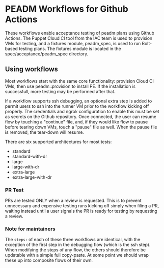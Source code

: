 # PEADM Workflows for Github Actions

These workflows enable acceptance testing of peadm plans using Github Actions. The Puppet Cloud CI tool from the IAC team is used to provision VMs for testing, and a fixtures module, peadm\_spec, is used to run Bolt-based testing plans. The fixtures module is located in the spec/acceptance/peadm\_spec directory.

## Using workflows

Most workflows start with the same core functionality: provision Cloud CI VMs, then use peadm::provision to install PE. If the installation is successfull, more testing may be performed after that.

If a workflow supports ssh debugging, an optional extra step is added to permit users to ssh into the runner VM prior to the workflow kicking off properly. The credentials and ngrok configuration to enable this must be set as secrets on the Github repository. Once connected, the user can resume flow by touching a "continue" file, and, if they would like flow to pause before tearing down VMs, touch a "pause" file as well. When the pause file is removed, the tear-down will resume.

There are six supported architectures for most tests:

* standard
* standard-with-dr
* large
* large-with-dr
* extra-large
* extra-large-with-dr

### PR Test ###

PRs are tested ONLY when a review is requested. This is to prevent unnecessary and expensive testing runs kicking off simply when filing a PR, waiting instead until a user signals the PR is ready for testing by requesting a review.

### Note for maintainers ###

The `steps:` of each of these three workflows are identical, with the exception of the first step in the debugging flow (which is the ssh step). When modifying the steps of any flow, the others should therefore be updatable with a simple full copy-paste. At some point we should wrap these up into composite flows of their own.
